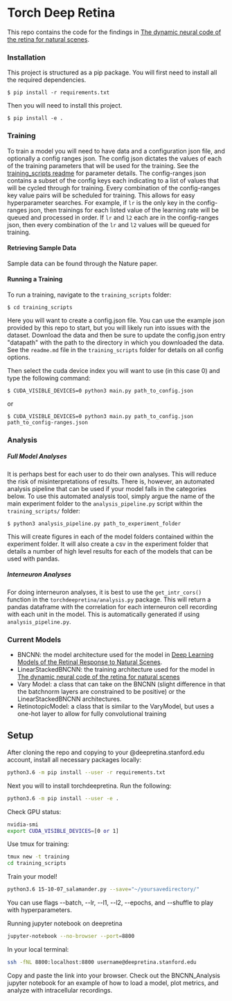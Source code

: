 # Torch Deep Retina
This repo contains the code for the findings in [The dynamic neural code of the retina for natural scenes](https://www.biorxiv.org/content/10.1101/340943v5).

### Installation
This project is structured as a pip package. You will first need to install all the required dependencies.

```
$ pip install -r requirements.txt
```

Then you will need to install this project.

```
$ pip install -e .
```

### Training
To train a model you will need to have data and a configuration json file, and optionally a config ranges json. The config json dictates the values of each of the training parameters that will be used for the training. See the [training_scripts readme](training_scripts/readme.md) for parameter details. The config-ranges json contains a subset of the config keys each indicating to a list of values that will be cycled through for training. Every combination of the config-ranges key value pairs will be scheduled for training. This allows for easy hyperparameter searches. For example, if `lr` is the only key in the config-ranges json, then trainings for each listed value of the learning rate will be queued and processed in order. If `lr` and `l2` each are in the config-ranges json, then every combination of the `lr` and `l2` values will be queued for training.

#### Retrieving Sample Data
Sample data can be found through the Nature paper.

#### Running a Training
To run a training, navigate to the `training_scripts` folder:

```
$ cd training_scripts
```

Here you will want to create a config.json file. You can use the example json provided by this repo to start, but you will likely run into issues with the dataset. Download the data and then be sure to update the config.json entry "datapath" with the path to the directory in which you downloaded the data. See the `readme.md` file in the `training_scripts` folder for details on all config options.

Then select the cuda device index you will want to use (in this case 0) and type the following command:

```
$ CUDA_VISIBLE_DEVICES=0 python3 main.py path_to_config.json
```
or
```
$ CUDA_VISIBLE_DEVICES=0 python3 main.py path_to_config.json path_to_config-ranges.json
```

### Analysis
##### Full Model Analyses
It is perhaps best for each user to do their own analyses. This will reduce the risk of misinterpretations of results. There is, however, an automated analysis pipeline that can be used if your model falls in the categories below. To use this automated analysis tool, simply argue the name of the main experiment folder to the `analysis_pipeline.py` script within the `training_scripts/` folder:

```
$ python3 analysis_pipeline.py path_to_experiment_folder
```

This will create figures in each of the model folders contained within the experiment folder. It will also create a csv in the experiment folder that details a number of high level results for each of the models that can be used with pandas.

##### Interneuron Analyses
For doing interneuron analyses, it is best to use the `get_intr_cors()` function in the `torchdeepretina/analysis.py` package. This will return a pandas dataframe with the correlation for each interneuron cell recording with each unit in the model. This is automatically generated if using `analysis_pipeline.py`.

### Current Models
- BNCNN: the model architecture used for the model in [Deep Learning Models of the Retinal Response to Natural Scenes](https://papers.nips.cc/paper/6388-deep-learning-models-of-the-retinal-response-to-natural-scenes).
- LinearStackedBNCNN: the training architecture used for the model in [The dynamic neural code of the retina for natural scenes](https://www.biorxiv.org/content/10.1101/340943v5)
- Vary Model: a class that can take on the BNCNN (slight difference in that the batchnorm layers are constrained to be positive) or the LinearStackedBNCNN architectures.
- RetinotopicModel: a class that is similar to the VaryModel, but uses a one-hot layer to allow for fully convolutional training

## Setup
After cloning the repo and copying to your @deepretina.stanford.edu account, install all necessary packages locally:
```sh
python3.6 -m pip install --user -r requirements.txt
```
Next you will to install torchdeepretina. Run the following:
```sh
python3.6 -m pip install --user -e .
```

Check GPU status:
```sh
nvidia-smi
export CUDA_VISIBLE_DEVICES=[0 or 1]
```

Use tmux for training:
```sh
tmux new -t training
cd training_scripts
```
Train your model!
```sh
python3.6 15-10-07_salamander.py --save="~/yoursavedirectory/"
```
You can use flags --batch, --lr, --l1, --l2, --epochs, and --shuffle to play with hyperparameters.

Running jupyter notebook on deepretina
```sh
jupyter-notebook --no-browser --port=8800
```
In your local terminal:
```sh
ssh -fNL 8800:localhost:8800 username@deepretina.stanford.edu
```

Copy and paste the link into your browser. 
Check out the BNCNN_Analysis jupyter notebook for an example of how to load a model, plot metrics, and analyze with intracellular recordings.






